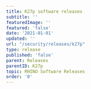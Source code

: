 ```yaml
---
title: K27p software releases
subtitle: ''
featuredImage: ''
featured: 'false'
date: '2021-01-01'
updated: ''
url: "/security/releases/k27p"
type: release
published: 'false'
parent: Releases
parentID: K27p
topic: RHINO Software Releases
order: '0'
---
```

